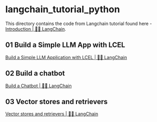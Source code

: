 # langchain_tutorial_python

This directory contains the code from Langchain tutorial found here - [Introduction | 🦜️🔗 LangChain](https://python.langchain.com/v0.2/docs/introduction/).

## 01 Build a Simple LLM App with LCEL

[Build a Simple LLM Application with LCEL | 🦜️🔗 LangChain](https://python.langchain.com/v0.2/docs/tutorials/llm_chain/)

## 02 Build a chatbot

[Build a Chatbot | 🦜️🔗 LangChain](https://python.langchain.com/v0.2/docs/tutorials/chatbot/)

## 03 Vector stores and retrievers

[Vector stores and retrievers | 🦜️🔗 LangChain](https://python.langchain.com/v0.2/docs/tutorials/retrievers/)
